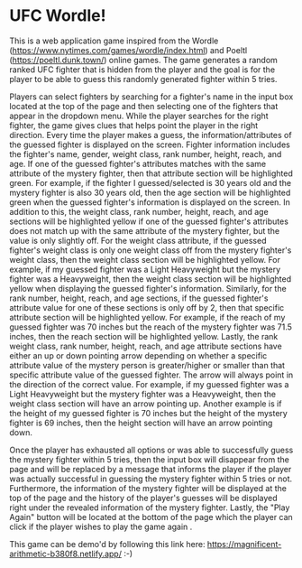 # UFC Wordle!

This is a web application game inspired from the Wordle (https://www.nytimes.com/games/wordle/index.html) and Poeltl (https://poeltl.dunk.town/) online games. The game generates a random ranked UFC fighter that is hidden from the player and the goal is for the player to be able to guess this randomly generated fighter within 5 tries. 

Players can select fighters by searching for a fighter's name in the input box located at the top of the page and then selecting one of the fighters that appear in the dropdown menu. While the player searches for the right fighter, the game gives clues that helps point the player in the right direction. Every time the player makes a guess, the information/attributes of the guessed fighter is displayed on the screen. Fighter information includes the fighter's name, gender, weight class, rank number, height, reach, and age. If one of the guessed fighter's attributes matches with the same attribute of the mystery fighter, then that attribute section will be highlighted green. For example, if the fighter I guessed/selected is 30 years old and the mystery fighter is also 30 years old, then the age section will be highlighted green when the guessed fighter's information is displayed on the screen. In addition to this, the weight class, rank number, height, reach, and age sections will be highlighted yellow if one of the guessed fighter's attributes does not match up with the same attribute of the mystery fighter, but the value is only slightly off. For the weight class attribute, if the guessed fighter's weight class is only one weight class off from the mystery fighter's weight class, then the weight class section will be highlighted yellow. For example, if my guessed fighter was a Light Heavyweight but the mystery fighter was a Heavyweight, then the weight class section will be highlighted yellow when displaying the guessed fighter's information. Similarly, for the rank number, height, reach, and age sections, if the guessed fighter's attribute value for one of these sections is only off by 2, then that specific attribute section will be highlighted yellow. For example, if the reach of my guessed fighter was 70 inches but the reach of the mystery fighter was 71.5 inches, then the reach section will be highlighted yellow. Lastly, the rank weight class, rank number, height, reach, and age attribute sections have either an up or down pointing arrow depending on whether a specific attribute value of the mystery person is greater/higher or smaller than that specific attribute value of the guessed fighter. The arrow will always point in the direction of the correct value. For example, if my guessed fighter was a Light Heavyweight but the mystery fighter was a Heavyweight, then the weight class section will have an arrow pointing up. Another example is if the height of my guessed fighter is 70 inches but the height of the mystery fighter is 69 inches, then the height section will have an arrow pointing down.

Once the player has exhausted all options or was able to successfully guess the mystery fighter within 5 tries, then the input box will disappear from the page and will be replaced by a message that informs the player if the player was actually successful in guessing the mystery fighter within 5 tries or not. Furthermore, the information of the mystery fighter will be displayed at the top of the page and the history of the player's guesses will be displayed right under the revealed information of the mystery fighter. Lastly, the "Play Again" button will be located at the bottom of the page which the player can click if the player wishes to play the game again .

This game can be demo'd by following this link here: https://magnificent-arithmetic-b380f8.netlify.app/
:-)
